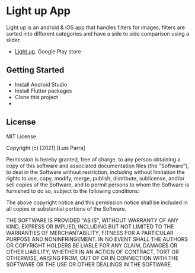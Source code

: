 # Light up App

Light up is an android & iOS app that handles filters for images, filters are sorted into different categories and have a side to side comparison using a slider.

* [Light up](https://play.google.com/store/apps/details?id=com.ldapps.light_up.app). Google Play store 

## Getting Started

* Install Android Studio 
* Install Flutter packages
* Clone this project
*

## License 

MIT License

Copyright (c) [2021] [Luis Parra]

Permission is hereby granted, free of charge, to any person obtaining a copy
of this software and associated documentation files (the "Software"), to deal
in the Software without restriction, including without limitation the rights
to use, copy, modify, merge, publish, distribute, sublicense, and/or sell
copies of the Software, and to permit persons to whom the Software is
furnished to do so, subject to the following conditions:

The above copyright notice and this permission notice shall be included in all
copies or substantial portions of the Software.

THE SOFTWARE IS PROVIDED "AS IS", WITHOUT WARRANTY OF ANY KIND, EXPRESS OR
IMPLIED, INCLUDING BUT NOT LIMITED TO THE WARRANTIES OF MERCHANTABILITY,
FITNESS FOR A PARTICULAR PURPOSE AND NONINFRINGEMENT. IN NO EVENT SHALL THE
AUTHORS OR COPYRIGHT HOLDERS BE LIABLE FOR ANY CLAIM, DAMAGES OR OTHER
LIABILITY, WHETHER IN AN ACTION OF CONTRACT, TORT OR OTHERWISE, ARISING FROM,
OUT OF OR IN CONNECTION WITH THE SOFTWARE OR THE USE OR OTHER DEALINGS IN THE
SOFTWARE.
